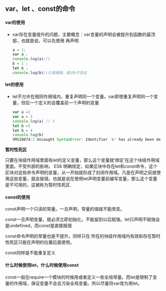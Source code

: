## var、let 、const的命令

#### var的使用

- var存在变量提升的问题，主要概念：var变量的声明会被提升到函数的最顶部，也就是说，可以先使用 再声明

  ```javascript
  a = 1;
  var a ;
  console.log(a)//1
  b = 1 ;
  let b ;
  console.log(b)//引用报错，提示b不存在
  
  
  ```

#### let的使用

- let不允许在相同作用域内，重复声明同一个变量。var即使重复声明同一个变量，但后一个定义的会覆盖前一个声明的变量

  ```javascript
  var a =1
  var a = 3
  console.log(a) // 3
  let b =2
  let b = 4
  console.log(b)
  VM128874:2 Uncaught SyntaxError: Identifier 'b' has already been declared
  
  ```

  

**暂时性死区**

只要在块级作用域里面有let的定义变量，那么这个变量就‘绑定’在这个块级作用域里面，不受外部的影响， ES6 明确规定，如果区块中存在let和const命令，这个区块对这些命令声明的变量，从一开始就形成了封闭作用域。凡是在声明之前就使用这些变量，就会报错。也就是说在使用let声明变量前编写变量，那么这个变量是不可用的，这被称为暂时性死区.



#### const的使用

const声明一个只读的常量。一旦声明，常量的值就不能改变。

const一旦声明变量，就必须立即初始化，不能留到以后赋值。let只声明不赋值会是undefined，而const是直接报错

const命令声明的常量也是不提升，同样只在 所在的块级作用域内有效和存在暂时性死区只能在声明的位置后面使用。

const同样是不能重复定义



#### 什么时候使用let，什么时候使用const

const一般在require一个模块的时候用或者定义一些全局常量。而let是限制了变量的作用域，保证变量不会去污染全局变量。所以尽量将var改为用let。